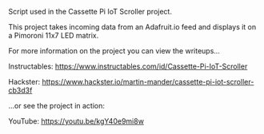 
Script used in the Cassette Pi IoT Scroller project.

This project takes incoming data from an Adafruit.io feed and displays it on a Pimoroni 11x7 LED matrix. 

For more information on the project you can view the writeups...

Instructables: https://www.instructables.com/id/Cassette-Pi-IoT-Scroller

Hackster: https://www.hackster.io/martin-mander/cassette-pi-iot-scroller-cb3d3f

...or see the project in action:

YouTube: https://youtu.be/kgY40e9mi8w
